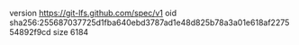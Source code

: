 version https://git-lfs.github.com/spec/v1
oid sha256:255687037725d1fba640ebd3787ad1e48d825b78a3a01e618af227554892f9cd
size 6184
